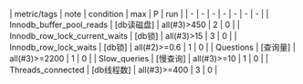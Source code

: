| metric/tags | note | condition | max | P | run | 
| - | - | - | - | - | - | - |
| Innodb_buffer_pool_reads | [db读磁盘] | all(#3)>450 | 2 | 0 |
| Innodb_row_lock_current_waits | [db锁] | all(#3)>15 | 3 | 0 |
| Innodb_row_lock_waits | [db锁] | all(#2)>=0.6 | 1 | 0 |
| Questions | [查询量] | all(#3)>=2200 | 1 | 0 |
| Slow_queries | [慢查询] | all(#3)>=10 | 1 | 0 |
| Threads_connected | [db线程数] | all(#3)>=400 | 3 | 0 |

